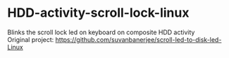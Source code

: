# HDD-activity-scroll-lock-linux
Blinks the scroll lock led on keyboard on composite HDD activity<br>
Original project: https://github.com/suvanbanerjee/scroll-led-to-disk-led-Linux<br>
